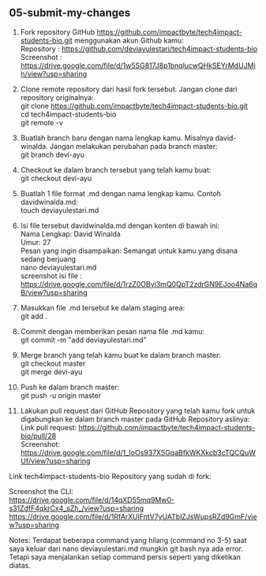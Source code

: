 ## 05-submit-my-changes
1. Fork repository GitHub https://github.com/impactbyte/tech4impact-students-bio.git menggunakan akun Github kamu:  
Repository : https://github.com/deviayulestari/tech4impact-students-bio     
Screenshot : https://drive.google.com/file/d/1w5SG817J8p1bnqlucwQHkSEYrMdUJMih/view?usp=sharing 
  

  
2. Clone remote repository dari hasil fork tersebut. Jangan clone dari repository originalnya:  
git clone https://github.com/impactbyte/tech4impact-students-bio.git   
cd tech4impact-students-bio  
git remote -v  

3. Buatlah branch baru dengan nama lengkap kamu. Misalnya david-winalda. Jangan melakukan perubahan pada branch master:  
git branch devi-ayu  

  
4. Checkout ke dalam branch tersebut yang telah kamu buat:  
git checkout devi-ayu
  
5. Buatlah 1 file format .md dengan nama lengkap kamu. Contoh davidwinalda.md:  
touch deviayulestari.md  
  
6. Isi file tersebut davidwinalda.md dengan konten di bawah ini:  
Nama Lengkap: David Winalda  
Umur: 27  
Pesan yang ingin disampaikan: Semangat untuk kamu yang disana sedang berjuang  
nano deviayulestari.md  
screenshot isi file : https://drive.google.com/file/d/1rzZ0OByi3mQ0QpT2zdrGN9EJoo4Na6qB/view?usp=sharing 
   
  
7. Masukkan file .md tersebut ke dalam staging area:  
git add .  
  
8. Commit dengan memberikan pesan nama file .md kamu:  
git commit -m "add deviayulestari.md"  
  
9. Merge branch yang telah kamu buat ke dalam branch master:  
git checkout master  
git merge devi-ayu  
  
10. Push ke dalam branch master:  
git push -u origin master
  
11. Lakukan pull request dari GitHub Repository yang telah kamu fork untuk digabungkan ke dalam branch master pada GitHub Repository aslinya:  
Link pull request: https://github.com/impactbyte/tech4impact-students-bio/pull/28   
Screenshot: https://drive.google.com/file/d/1_IoOs937X5GqaBfkWKXkcb3cTQCQuWUf/view?usp=sharing
   

Link tech4impact-students-bio Repository yang sudah di fork:
  
   
Screenshot the CLI:  
https://drive.google.com/file/d/14qXD55mq9Mw0-s31ZdfF4qkrCx4_sZh_/view?usp=sharing  
https://drive.google.com/file/d/1RfArXUlFntV7yUATblZJsWupsRZd9GmF/view?usp=sharing  
  
Notes: Terdapat beberapa command yang hilang (command no 3-5) saat saya keluar dari nano deviayulestari.md mungkin git bash nya ada error. Tetapi saya menjalankan setiap command persis seperti yang diketikan diatas.